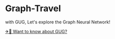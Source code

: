 # Graph-Travel
with GUG, Let's explore the Graph Neural Network!

[✈🎫 Want to know about GUG?](https://www.graphusergroup.com/)
